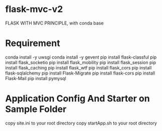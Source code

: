# flask-mvc-v2
FLASK WITH MVC PRINCIPLE, with conda base

# Requirement
conda install -y uwsgi
conda install -y gevent
pip install flask-classful
pip install flask_socketio
pip install flask_mobility
pip install flask_session
pip install flask_caching
pip install flask_wtf
pip install flask_cors
pip install flask-sqlalchemy
pip install Flask-Migrate
pip install flask-cors
pip install Flask-Mail
pip install pymysql

# Application Config And Starter on Sample Folder
copy site.ini to your root directory
copy startApp.sh to your root directory